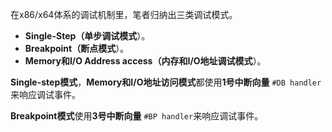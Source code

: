 在x86/x64体系的调试机制里，笔者归纳出三类调试模式。

- **Single\-Step（单步调试模式**）。
- **Breakpoint（断点模式**）。
- **Memory和I/O Address access（内存和I/O地址调试模式**）。

**Single\-step模式**，**Memory和I/O地址访问模式**都使用**1号中断向量** `#DB handler`来响应调试事件。

**Breakpoint模式**使用**3号中断向量** `#BP handler`来响应调试事件。